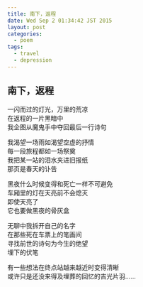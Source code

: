 ```yaml
---
title: 南下，返程
date: Wed Sep 2 01:34:42 JST 2015
layout: post
categories:
  - poem
tags:
  - travel
  - depression
---
```

## 南下，返程
一闪而过的灯光，万里的荒凉  
在返程的一片黑暗中  
我企图从魔鬼手中夺回最后一行诗句  
 
我渴望一场雨如渴望空虚的抒情  
每一段旅程都如一场祭奠  
我把某一站的泪水夹进旧报纸  
那页是春天的讣告  
 
黑夜什么时候变得和死亡一样不可避免  
车厢里的灯在天亮前不会熄灭  
即使天亮了  
它也要做黑夜的骨灰盒  
 
无聊中我拆开自己的名字  
在那些死在车票上的笔画间  
寻找前世的诗句为今生的绝望  
埋下的伏笔  
 
有一些想法在终点站越来越近时变得清晰  
或许只是还没来得及埋葬的回忆的吉光片羽……  
